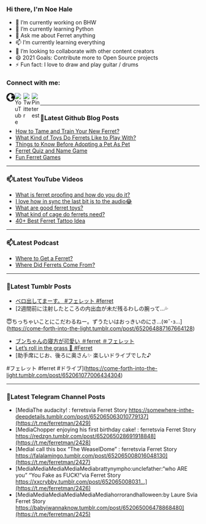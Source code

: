 ### Hi there, I'm Noe Hale

- 🔭 I’m currently working on BHW
- 🌱 I’m currently learning Python
- 💬 Ask me about Ferret anything
- 📫 I’m currently learning everything
- 🔭 I’m looking to collaborate with other content creators
- 😄 2021 Goals: Contribute more to Open Source projects
- ⚡ Fun fact: I love to draw and play guitar / drums

### Connect with me:

[<img align="left" alt="ferretvoice.com" width="22px" src="https://raw.githubusercontent.com/iconic/open-iconic/master/svg/globe.svg" />](https://ferretvoice.com)
[<img align="left" alt="YouTube" width="22px" src="https://cdn.jsdelivr.net/npm/simple-icons@v3/icons/youtube.svg" />](https://www.youtube.com/channel/UCk665XTfaMLVwFVWUmgnDiw)
[<img align="left" alt="Twitter" width="22px" src="https://cdn.jsdelivr.net/npm/simple-icons@v3/icons/twitter.svg" />](https://twitter.com/voiceferret)
[<img align="left" alt="Pinterest" width="22px" src="https://cdn.jsdelivr.net/npm/simple-icons@v3/icons/pinterest.svg" />](https://www.pinterest.com/voiceferret/)

<br />

---
### 🔭Latest Github Blog Posts
<!-- GITHUB:START -->
- [How to Tame and Train Your New Ferret?](http://noehale.github.io/how-to-tame-and-train-your-new-ferret/)
- [What Kind of Toys Do Ferrets Like to Play With?](http://noehale.github.io/what-kind-of-toys-do-ferrets-like-to-play-with/)
- [Things to Know Before Adopting a Pet As Pet](http://noehale.github.io/things-to-know-before-adopting-a-pet-as-pet/)
- [Ferret Quiz and Name Game](http://noehale.github.io/ferret-quiz/)
- [Fun Ferret Games](http://noehale.github.io/fun-ferret-games/)
<!-- GITHUB:END -->
---
### 📫Latest YouTube Videos

<!-- YOUTUBE:START -->
- [What is ferret proofing and how do you do it?](https://www.youtube.com/watch?v=81Syh_DJBQQ)
- [I love how in sync the last bit is to the audio😂](https://www.youtube.com/watch?v=WHBeGHwSlGY)
- [What are good ferret toys?](https://www.youtube.com/watch?v=tPxRilBzc0s)
- [What kind of cage do ferrets need?](https://www.youtube.com/watch?v=xzz6hC3sR5A)
- [40+ Best Ferret Tattoo Idea](https://www.youtube.com/watch?v=KIKqduR6Xcs)
<!-- YOUTUBE:END -->

---
### 📫Latest Podcast

<!-- PODCAST:START -->
- [Where to Get a Ferret?](https://anchor.fm/ferretvoice/episodes/Where-to-Get-a-Ferret-erurfu)
- [Where Did Ferrets Come From?](https://anchor.fm/ferretvoice/episodes/Where-Did-Ferrets-Come-From-eruq8g)
<!-- PODCAST:END -->
---
### 📝Latest Tumblr Posts

<!-- TUMBLR:START -->
- [ベロ出してまーす。
#フェレット #ferret](https://come-forth-into-the-light.tumblr.com/post/652064892227059712)
- [2週間前に注射したところの内出血が未だ残るわしの腕って…💦

😇ちっちゃいことにこだわるねー。ずうたいはおっきいのにさ…(ㆀ˘･з...](https://come-forth-into-the-light.tumblr.com/post/652064887167664128)
- [ブンちゃんの寝方が可愛い
＃ferret
＃フェレット](https://come-forth-into-the-light.tumblr.com/post/652064881912233984)
- [Let’s roll in the grass 🐾 #Ferret](https://come-forth-into-the-light.tumblr.com/post/652061083057651712)
- [助手席にじお、後ろに奥さん✨
楽しいドライブでした♪

#フェレット
#ferret
#ドライブ](https://come-forth-into-the-light.tumblr.com/post/652061077006434304)
<!-- TUMBLR:END -->
---
### 📝Latest Telegram Channel Posts

<!-- TELEGRAM:START -->
- [MediaThe audacity! : ferretsvia Ferret Story https://somewhere-inthe-deepdetails.tumblr.com/post/652065063010779137](https://t.me/ferretman/2429)
- [MediaChopper enjoying his first birthday cake! : ferretsvia Ferret Story https://redzgn.tumblr.com/post/652065028691918848](https://t.me/ferretman/2428)
- [MediaI call this box “The WeaselDome” : ferretsvia Ferret Story https://falalamingo.tumblr.com/post/652065008016048130](https://t.me/ferretman/2427)
- [MediaMediaMediaMediaMediabrattynympho:unclefather:“who ARE you” “You Fake as FUCK!”via Ferret Story https://xxcrybby.tumblr.com/post/652065008031...](https://t.me/ferretman/2426)
- [MediaMediaMediaMediaMediaMediahorrorandhalloween:by Laure Svia Ferret Story https://babyiwannaknow.tumblr.com/post/652065006478868480](https://t.me/ferretman/2425)
<!-- TELEGRAM:END -->

